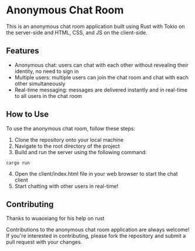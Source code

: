 # Anonymous Chat Room

This is an anonymous chat room application built using Rust with Tokio on the server-side and HTML, CSS, and JS on the client-side.

## Features
 
- Anonymous chat: users can chat with each other without revealing their identity, no need to sign in
- Multiple users: multiple users can join the chat room and chat with each other simultaneously
- Real-time messaging: messages are delivered instantly and in real-time to all users in the chat room

## How to Use

To use the anonymous chat room, follow these steps:

1. Clone the repository onto your local machine
2. Navigate to the root directory of the project
3. Build and run the server using the following command:
```
cargo run
```
4. Open the client/index.html file in your web browser to start the chat client
5. Start chatting with other users in real-time!

## Contributing

Thanks to wuaoxiang for his help on rust

Contributions to the anonymous chat room application are always welcome! If you're interested in contributing, please fork the repository and submit a pull request with your changes.